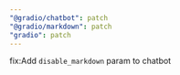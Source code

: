 ```yaml
---
"@gradio/chatbot": patch
"@gradio/markdown": patch
"gradio": patch
---
```


fix:Add `disable_markdown` param to chatbot
